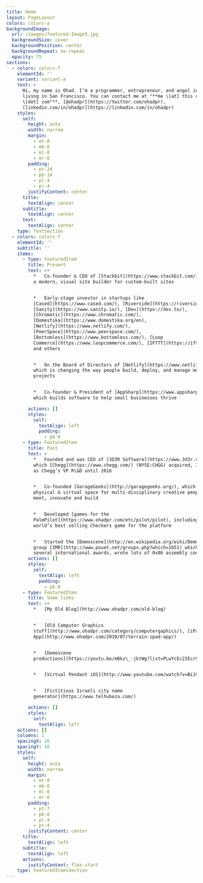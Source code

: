 ```yaml
---
title: Home
layout: PageLayout
colors: colors-a
backgroundImage:
  url: /images/featured-Image5.jpg
  backgroundSize: cover
  backgroundPosition: center
  backgroundRepeat: no-repeat
  opacity: 75
sections:
  - colors: colors-f
    elementId: ''
    variant: variant-a
    text: >
      Hi, my name is Ohad. I’m a programmer, entrepreneur, and angel investor
      living in San Francisco. You can contact me at "**me \[at] this domain
      \[dot] com"**, [@ohadpr](https://twitter.com/ohadpr),
      [linkedin.com/in/ohadpr](https://linkedin.com/in/ohadpr)
    styles:
      self:
        height: auto
        width: narrow
        margin:
          - mt-0
          - mb-0
          - ml-0
          - mr-0
        padding:
          - pt-24
          - pb-14
          - pl-4
          - pr-4
        justifyContent: center
      title:
        textAlign: center
      subtitle:
        textAlign: center
      text:
        textAlign: center
    type: TextSection
  - colors: colors-f
    elementId: ''
    subtitle: ''
    items:
      - type: FeaturedItem
        title: Present
        text: >+
          *   Co-founder & CEO of [Stackbit](https://www.stackbit.com/) which is
          a modern, visual site builder for custom-built sites


          *   Early-stage investor in startups like
          [Cased](https://www.cased.com/), [Riverside](https://riverside.fm/),
          [Sanity](https://www.sanity.io/), [Dev](https://dev.to/),
          [Chromatic](https://www.chromatic.com/),
          [Domestika](https://www.domestika.org/en),
          [Netlify](https://www.netlify.com/),
          [PeerSpace](https://www.peerspace.com/),
          [Bottomless](https://www.bottomless.com/), [Loop
          Commerce](https://www.loopcommerce.com/), [IFTTT](https://ifttt.com/),
          and others


          *   On the Board of Directors of [Netlify](https://www.netlify.com/),
          which is changing the way people build, deploy, and manage modern web
          projects


          *   Co-founder & President of [AppSharp](https://www.appsharp.com/),
          which builds software to help small businesses thrive

        actions: []
        styles:
          self:
            textAlign: left
            padding:
              - pb-8
      - type: FeaturedItem
        title: Past
        text: >
          *   Founded and was CEO of [3D3R Software](https://www.3d3r.com/),
          which [Chegg](https://www.chegg.com/) (NYSE:CHGG) acquired, I served
          as Chegg’s VP R\&D until 2016


          *   Co-founded [GarageGeeks](http://garagegeeks.org/), which was a
          physical & virtual space for multi-disciplinary creative people to
          meet, innovate and build


          *   Developed [games for the
          PalmPilot](https://www.ohadpr.com/etc/pilot/pilot), including the
          world’s best selling Checkers game for the platform


          *   Started the [Demoscene](http://en.wikipedia.org/wiki/Demoscene)
          group [IMR](http://www.pouet.net/groups.php?which=1651) which won
          several international awards, wrote lots of 0x86 assembly code
        actions: []
        styles:
          self:
            textAlign: left
            padding:
              - pb-8
      - type: FeaturedItem
        title: Some links
        text: >+
          *   [My Old Blog](http://www.ohadpr.com/old-blog)


          *   [Old Computer Graphics
          stuff](http://www.ohadpr.com/category/computergaphics/), [iPad Terrain
          App](http://www.ohadpr.com/2010/07/terrain-ipad-app/)


          *   [Demoscene
          productions](https://youtu.be/mBkz\_-jktWg?list=PLwYcEc2IEcr91QDabl5qaLUEgewQGpAsc\&t=108)


          *   [Virtual Pendant iOS](http://www.youtube.com/watch?v=Bi19w8AIC18)


          *   [Fictitious Israeli city name
          generator](https://www.telhubeza.com/)

        actions: []
        styles:
          self:
            textAlign: left
    actions: []
    columns: 1
    spacingX: 16
    spacingY: 16
    styles:
      self:
        height: auto
        width: narrow
        margin:
          - mt-0
          - mb-0
          - ml-0
          - mr-0
        padding:
          - pt-7
          - pb-8
          - pl-4
          - pr-4
        justifyContent: center
      title:
        textAlign: left
      subtitle:
        textAlign: left
      actions:
        justifyContent: flex-start
    type: FeaturedItemsSection
---
```

